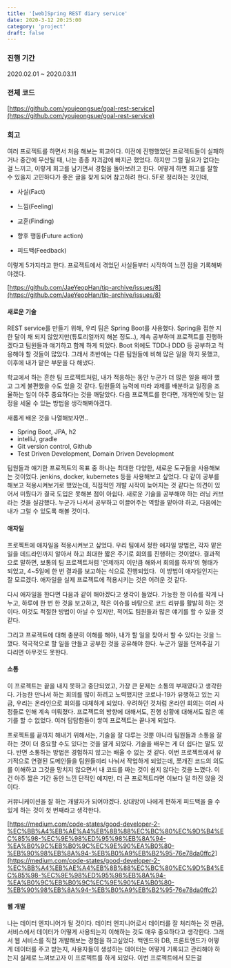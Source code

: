 ```yaml
---
title: '[web]Spring REST diary service'
date: 2020-3-12 20:25:00
category: 'project'
draft: false
---
```

### 진행 기간

2020.02.01 ~ 2020.03.11

### 전체 코드

[https://github.com/youjeongsue/goal-rest-service](https://github.com/youjeongsue/goal-rest-service)


### 회고

여러 프로젝트를 하면서 처음 해보는 회고이다. 이전에 진행했었던 프로젝트들이 실패하거나 중간에 무산될 때, 나는 종종 자괴감에 빠지곤 했었다. 하지만 그럴 필요가 없다는 걸 느끼고, 이렇게 회고를 남기면서 경험을 돌아보려고 한다. 어떻게 하면 회고를 잘할 수 있을지 고민하다가 좋은 글을 찾게 되어 참고하려 한다. 5F로 정리하는 것인데,

-   사실(Fact)
    
-   느낌(Feeling)
    
-   교훈(Finding)
    
-   향후 행동(Future action)
    
-   피드백(Feedback)
    

이렇게 5가지라고 한다. 프로젝트에서 겪었던 사실들부터 시작하여 느낀 점을 기록해봐야겠다.

[https://github.com/JaeYeopHan/tip-archive/issues/8](https://github.com/JaeYeopHan/tip-archive/issues/8)

#### 새로운 기술

REST service를 만들기 위해, 우리 팀은 Spring Boot를 사용했다. Spring을 접한 지 한 달이 채 되지 않았지만(튜토리얼까지 해본 정도..), 계속 공부하며 프로젝트를 진행하겠다고 팀원들과 얘기하고 함께 하게 되었다. Boot 외에도 TDD나 DDD 등 공부하고 적응해야 할 것들이 많았다. 그래서 초반에는 다른 팀원들에 비해 많은 일을 하지 못했고, 이후에 내가 맡은 부분을 다 해냈다.

학교에서 하는 흔한 팀 프로젝트처럼, 내가 적응하는 동안 누군가 더 많은 일을 해야 했고 그게 불편했을 수도 있을 것 같다. 팀원들의 능력에 따라 과제를 배분하고 일정을 조율하는 일이 아주 중요하다는 것을 깨달았다. 다음 프로젝트를 한다면, 개개인에 맞는 일정을 세울 수 있는 방법을 생각해봐야겠다.

새롭게 배운 것을 나열해보자면..

-   Spring Boot, JPA, h2
-   intelliJ, gradle
-   Git version control, Github
-   Test Driven Development, Domain Driven Development

팀원들과 얘기한 프로젝트의 목표 중 하나는 최대한 다양한, 새로운 도구들을 사용해보는 것이었다. jenkins, docker, kubernetes 등을 사용해보고 싶었다. 다 같이 공부를 해보고 적용시켜보기로 했었는데, 직접적인 개발 시작이 늦어지는 것 같다는 의견이 있어서 미뤘다가 결국 도입은 못해본 점이 아쉽다. 새로운 기술을 공부해야 하는 러닝 커브라는 것을 실감했다. 누군가 나서서 공부하고 이끌어주는 역할을 맡아야 하고, 다음에는 내가 그럴 수 있도록 해볼 것이다.

#### 애자일

프로젝트에 애자일을 적용시켜보고 싶었다. 우리 팀에서 정한 애자일 방법은, 각자 맡은 일을 데드라인까지 알아서 하고 최대한 짧은 주기로 회의를 진행하는 것이었다. 결과적으로 말하면, 보통의 팀 프로젝트처럼 '언제까지 이만큼 해와서 회의를 하자'의 형태가 되었고, 4~5일에 한 번 결과를 보고하는 식으로 진행되었다.  이 방법이 애자일인지는 잘 모르겠다. 애자일을 실제 프로젝트에 적용시키는 것은 어려운 것 같다.

다시 애자일을 한다면 다음과 같이 해야겠다고 생각이 들었다. 가능한 한 이슈를 작게 나누고, 하루에 한 번 한 것을 보고하고, 작은 이슈를 바탕으로 코드 리뷰를 활발히 하는 것이다. 이것도 적절한 방법이 아닐 수 있지만, 적어도 팀원들과 많은 얘기를 할 수 있을 것 같다.

그리고 프로젝트에 대해 충분히 이해를 해야, 내가 할 일을 찾아서 할 수 있다는 것을 느꼈다. 적극적으로 할 일을 만들고 공부한 것을 공유해야 한다. 누군가 일을 던져주길 기다리면 아무것도 못한다.

#### 소통

이 프로젝트는 끝을 내지 못하고 중단되었고, 가장 큰 문제는 소통의 부재였다고 생각한다. 가능한 만나서 하는 회의를 많이 하려고 노력했지만 코로나-19가 유행하고 있는 지금, 우리는 온라인으로 회의를 대체하게 되었다. 우려하던 것처럼 온라인 회의는 여러 사정들로 인해 계속 미뤄졌다. 프로젝트의 방향에 대해서도, 진행 상황에 대해서도 많은 얘기를 할 수 없었다. 여러 답답함들이 쌓여 프로젝트는 끝나게 되었다.

프로젝트를 끝까지 해내기 위해서는, 기술을 잘 다루는 것뿐 아니라 팀원들과 소통을 잘하는 것이 더 중요할 수도 있다는 것을 알게 되었다. 기술을 배우는 게 더 쉽다는 말도 있다. 반면 소통하는 방법은 경험하지 않고는 배울 수 없는 것 같다. 이번 프로젝트에서 유기적으로 연결된 도메인들을 팀원들끼리 나눠서 작업하게 되었는데, 쪼개진 코드의 의도를 이해하고 그것을 망치지 않으면서 내 코드를 짜는 것이 쉽지 않다는 것을 느꼈다. 이건 아주 짧은 기간 동안 느낀 단적인 예지만, 더 큰 프로젝트라면 이보다 덜 하진 않을 것이다.

커뮤니케이션을 잘 하는 개발자가 되어야겠다. 상대방이 나에게 편하게 피드백을 줄 수 있게 하는 것이 첫 번째라고 생각한다.

[https://medium.com/code-states/good-developer-2-%EC%BB%A4%EB%AE%A4%EB%8B%88%EC%BC%80%EC%9D%B4%EC%85%98-%EC%9E%98%ED%95%98%EB%8A%94-%EA%B0%9C%EB%B0%9C%EC%9E%90%EA%B0%80-%EB%90%98%EB%8A%94-%EB%B0%A9%EB%B2%95-76e78da0ffc2](https://medium.com/code-states/good-developer-2-%EC%BB%A4%EB%AE%A4%EB%8B%88%EC%BC%80%EC%9D%B4%EC%85%98-%EC%9E%98%ED%95%98%EB%8A%94-%EA%B0%9C%EB%B0%9C%EC%9E%90%EA%B0%80-%EB%90%98%EB%8A%94-%EB%B0%A9%EB%B2%95-76e78da0ffc2)

#### 웹 개발

나는 데이터 엔지니어가 될 것이다. 데이터 엔지니어로서 데이터를 잘 처리하는 것 만큼, 서비스에서 데이터가 어떻게 사용되는지 이해하는 것도 매우 중요하다고 생각한다. 그래서 웹 서비스를 직접 개발해보는 경험을 하고싶었다. 백엔드와 DB, 프론트엔드가 어떻게 데이터를 주고 받는지, 사용자들이 생성하는 데이터는 어떻게 기록되고 관리해야 하는지 실제로 느껴보고자 이 프로젝트를 하게 되었다. 이번 프로젝트에서 모든걸
